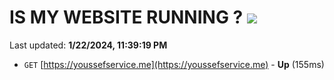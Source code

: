# IS MY WEBSITE RUNNING ? [![](https://img.shields.io/static/v1?label=Sponsor&message=%E2%9D%A4&logo=GitHub&color=%23fe8e86)](https://github.com/sponsors/<username>)

Last updated: **1/22/2024, 11:39:19 PM**

- `GET` [https://youssefservice.me](https://youssefservice.me) - **Up** (155ms)
